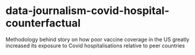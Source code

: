 # data-journalism-covid-hospital-counterfactual
Methodology behind story on how poor vaccine coverage in the US greatly increased its exposure to Covid hospitalisations relative to peer countries
